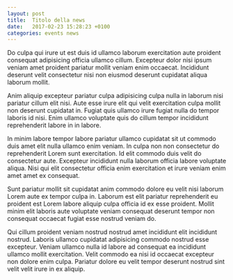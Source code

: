 ```yaml
---
layout: post
title:  Titolo della news
date:   2017-02-23 15:28:23 +0100
categories: events news
---
```


Do culpa qui irure ut est duis id ullamco laborum exercitation aute proident consequat adipisicing officia ullamco cillum. Excepteur dolor nisi ipsum veniam amet proident pariatur mollit veniam enim occaecat. Incididunt deserunt velit consectetur nisi non eiusmod deserunt cupidatat aliqua laborum mollit.

Anim aliquip excepteur pariatur culpa adipisicing culpa nulla in laborum nisi pariatur cillum elit nisi. Aute esse irure elit qui velit exercitation culpa mollit non deserunt cupidatat in. Fugiat quis ullamco irure fugiat nulla do tempor laboris id nisi. Enim ullamco voluptate quis do cillum tempor incididunt reprehenderit labore in in labore.

<!--more-->

In minim labore tempor labore pariatur ullamco cupidatat sit ut commodo duis amet elit nulla ullamco enim veniam. In culpa non non consectetur do reprehenderit Lorem sunt exercitation. Id elit commodo duis velit do consectetur aute. Excepteur incididunt nulla laborum officia labore voluptate aliqua. Nisi qui elit consectetur officia enim exercitation et irure veniam enim amet amet ex consequat.

Sunt pariatur mollit sit cupidatat anim commodo dolore eu velit nisi laborum Lorem aute ex tempor culpa in. Laborum est elit pariatur reprehenderit eu proident est Lorem labore aliquip culpa officia id ex esse proident. Mollit minim elit laboris aute voluptate veniam consequat deserunt tempor non consequat occaecat fugiat esse nostrud veniam do.

Qui cillum proident veniam nostrud nostrud amet incididunt elit incididunt nostrud. Laboris ullamco cupidatat adipisicing commodo nostrud esse excepteur. Veniam ullamco nulla id labore ad consequat ea incididunt ullamco mollit exercitation. Velit commodo ea nisi id occaecat excepteur non dolore enim culpa. Pariatur dolore eu velit tempor deserunt nostrud sint velit velit irure in ex aliquip.
